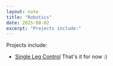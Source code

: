 ```yaml
---
layout: note
title: "Robotics"
date: 2025-08-02
excerpt: "Projects include:"
---
```


Projects include:
- [Single Leg Control](/notes/Robotics/robotic-project/)
That's it for now :)